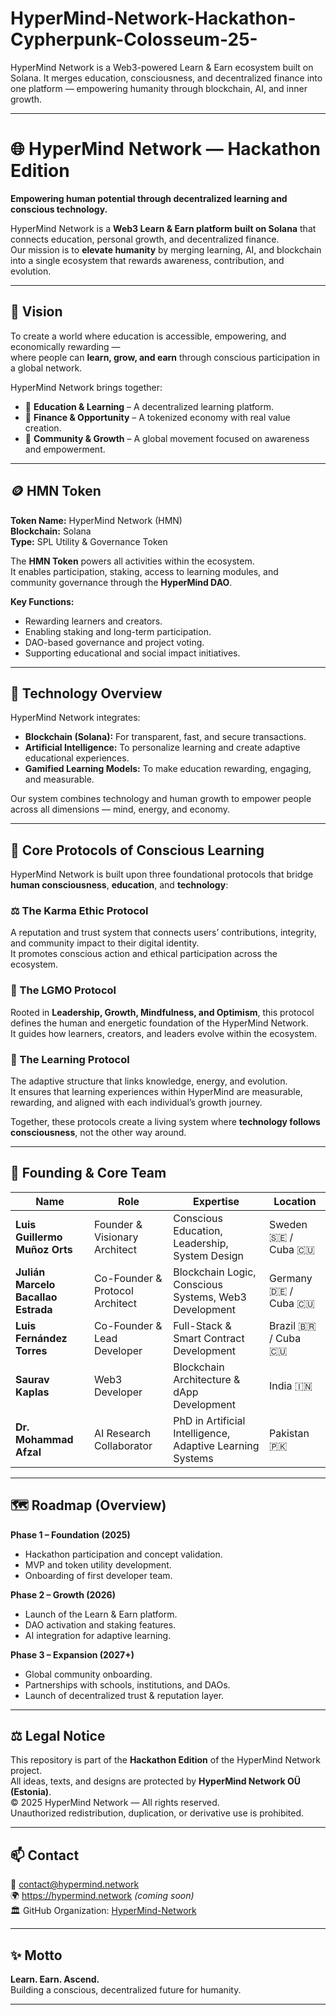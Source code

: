 # HyperMind-Network-Hackathon-Cypherpunk-Colosseum-25-
HyperMind Network is a Web3-powered Learn &amp; Earn ecosystem built on Solana. It merges education, consciousness, and decentralized finance into one platform — empowering humanity through blockchain, AI, and inner growth.

---
# 🌐 HyperMind Network — Hackathon Edition  

**Empowering human potential through decentralized learning and conscious technology.**  

HyperMind Network is a **Web3 Learn & Earn platform built on Solana** that connects education, personal growth, and decentralized finance.  
Our mission is to **elevate humanity** by merging learning, AI, and blockchain into a single ecosystem that rewards awareness, contribution, and evolution.

---

## 🚀 Vision  

To create a world where education is accessible, empowering, and economically rewarding —  
where people can **learn, grow, and earn** through conscious participation in a global network.  

HyperMind Network brings together:  
- 🌱 **Education & Learning** – A decentralized learning platform.  
- 💎 **Finance & Opportunity** – A tokenized economy with real value creation.  
- 🤝 **Community & Growth** – A global movement focused on awareness and empowerment.  

---

## 🪙 HMN Token  

**Token Name:** HyperMind Network (HMN)  
**Blockchain:** Solana  
**Type:** SPL Utility & Governance Token  

The **HMN Token** powers all activities within the ecosystem.  
It enables participation, staking, access to learning modules, and community governance through the **HyperMind DAO**.  

**Key Functions:**  
- Rewarding learners and creators.  
- Enabling staking and long-term participation.  
- DAO-based governance and project voting.  
- Supporting educational and social impact initiatives.  

---

## 🧠 Technology Overview  

HyperMind Network integrates:  
- **Blockchain (Solana):** For transparent, fast, and secure transactions.  
- **Artificial Intelligence:** To personalize learning and create adaptive educational experiences.  
- **Gamified Learning Models:** To make education rewarding, engaging, and measurable.  

Our system combines technology and human growth to empower people across all dimensions — mind, energy, and economy.  

---

## 🧩 Core Protocols of Conscious Learning  

HyperMind Network is built upon three foundational protocols that bridge **human consciousness**, **education**, and **technology**:  

### ⚖️ The Karma Ethic Protocol  
A reputation and trust system that connects users’ contributions, integrity, and community impact to their digital identity.  
It promotes conscious action and ethical participation across the ecosystem.  

### 💫 The LGMO Protocol  
Rooted in **Leadership, Growth, Mindfulness, and Optimism**, this protocol defines the human and energetic foundation of the HyperMind Network.  
It guides how learners, creators, and leaders evolve within the ecosystem.  

### 🧠 The Learning Protocol  
The adaptive structure that links knowledge, energy, and evolution.  
It ensures that learning experiences within HyperMind are measurable, rewarding, and aligned with each individual’s growth journey.  

Together, these protocols create a living system where **technology follows consciousness**, not the other way around.  

---

## 👥 Founding & Core Team  

| Name | Role | Expertise | Location |
|------|------|------------|-----------|
| **Luis Guillermo Muñoz Orts** | Founder & Visionary Architect | Conscious Education, Leadership, System Design | Sweden 🇸🇪 / Cuba 🇨🇺 |
| **Julián Marcelo Bacallao Estrada** | Co-Founder & Protocol Architect | Blockchain Logic, Conscious Systems, Web3 Development | Germany 🇩🇪 / Cuba 🇨🇺 |
| **Luis Fernández Torres** | Co-Founder & Lead Developer | Full-Stack & Smart Contract Development | Brazil 🇧🇷 / Cuba 🇨🇺 |
| **Saurav Kaplas** | Web3 Developer | Blockchain Architecture & dApp Development | India 🇮🇳 |
| **Dr. Mohammad Afzal** | AI Research Collaborator | PhD in Artificial Intelligence, Adaptive Learning Systems | Pakistan 🇵🇰 |

---

## 🗺️ Roadmap (Overview)  

**Phase 1 – Foundation (2025)**  
- Hackathon participation and concept validation.  
- MVP and token utility development.  
- Onboarding of first developer team.  

**Phase 2 – Growth (2026)**  
- Launch of the Learn & Earn platform.  
- DAO activation and staking features.  
- AI integration for adaptive learning.  

**Phase 3 – Expansion (2027+)**  
- Global community onboarding.  
- Partnerships with schools, institutions, and DAOs.  
- Launch of decentralized trust & reputation layer.  

---

## ⚖️ Legal Notice  

This repository is part of the **Hackathon Edition** of the HyperMind Network project.  
All ideas, texts, and designs are protected by **HyperMind Network OÜ (Estonia)**.  
© 2025 HyperMind Network — All rights reserved.  
Unauthorized redistribution, duplication, or derivative use is prohibited.  

---

## 📫 Contact  

📧 contact@hypermind.network  
🌍 https://hypermind.network *(coming soon)*  
🏛️ GitHub Organization: [HyperMind-Network](https://github.com/HyperMind-Network)  

---

## ✨ Motto  

**Learn. Earn. Ascend.**  
Building a conscious, decentralized future for humanity.  

---
